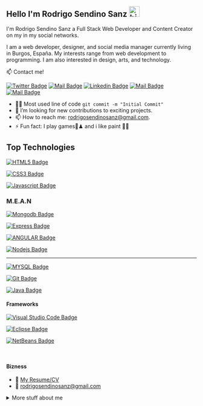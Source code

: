 ## Hello I'm Rodrigo Sendino Sanz <img src="https://user-images.githubusercontent.com/1303154/88677602-1635ba80-d120-11ea-84d8-d263ba5fc3c0.gif" width="28px" alt="hi">

I'm Rodrigo Sendino Sanz a Full Stack Web Developer and Content Creator on my in my social networks.

I am a web developer, designer, and social media manager currently living in Burgos, España.
My interests range from web development to programming. I am also interested in design, arts, and technology.


:mailbox: Contact me!

[![Twitter Badge](https://img.shields.io/badge/-@rodrigosendino-1ca0f1?style=flat&labelColor=1ca0f1&logo=twitter&logoColor=white&link=https://twitter.com/rodrigosendino)](https://twitter.com/rodrigosendino) [![Mail Badge](https://img.shields.io/badge/-RodrigoSendinoSanz-e74c3c?style=flat&labelColor=e74c3c&logo=youtube&logoColor=white)](https://www.youtube.com/channel/UCWkZeTUDucGmgGVMtmaFMag/featured?view_as=subscriber) [![Linkedin Badge](https://img.shields.io/badge/-RodrigoSendinoSanz-0e76a8?style=flat&labelColor=0e76a8&logo=linkedin&logoColor=white)](https://www.linkedin.com/in/rodrigo-sendino-sanz-27a3a0100/) [![Mail Badge](https://img.shields.io/badge/-@rodrigosendinosanz-e84393?style=flat&labelColor=e84393&logo=instagram&logoColor=white)](https://instagram.com/rodrigosendinosanz) [![Mail Badge](https://img.shields.io/badge/-rodrigosendinosanz-c0392b?style=flat&labelColor=c0392b&logo=gmail&logoColor=white)](mailto:rodrigosendinosanz@gmail.com)


- 👨‍💻 Most used line of code ```git commit -m "Initial Commit"```
- 🤔 I’m looking for new contributions to exciting projects.
- 📫 How to reach me: rodrigosendinosanz@gmail.com.
- ⚡ Fun fact: I play games👾♟ and i like paint 🧑‍🎨

## Top Technologies

[![HTML5 Badge](https://img.shields.io/badge/-HTLM5-E34F26?style=for-the-badge&labelColor=black&logo=HTML5&logoColor=E34F26)](#)

[![CSS3 Badge](https://img.shields.io/badge/-CSS3-1572B6?style=for-the-badge&labelColor=black&logo=CSS3&logoColor=1572B6)](#)

[![Javascript Badge](https://img.shields.io/badge/-Javascript-F0DB4F?style=for-the-badge&labelColor=black&logo=javascript&logoColor=#F7DF1E)](#)


### M.E.A.N

[![Mongodb Badge](https://img.shields.io/badge/-Mongodb-47A248?style=for-the-badge&labelColor=black&logo=mongodb&logoColor=47A248)](#)

[![Express Badge](https://img.shields.io/badge/-Express-000000?style=for-the-badge&labelColor=white&logo=express&logoColor=000000)](#)

[![ANGULAR Badge](https://img.shields.io/badge/-Angular-DD0031?style=for-the-badge&labelColor=black&logo=angular&logoColor=DD0031)](#)

[![Nodejs Badge](https://img.shields.io/badge/-Nodejs-339933?style=for-the-badge&labelColor=black&logo=node.js&logoColor=339933)](#)

<hr />

[![MYSQL Badge](https://img.shields.io/badge/-MySQL-4479A1?style=for-the-badge&labelColor=white&logo=mysql&logoColor=4479A1)](#)

[![Git Badge](https://img.shields.io/badge/-Git-F05032?style=for-the-badge&labelColor=white&logo=git&logoColor=F05032)](#)

[![Java Badge](https://img.shields.io/badge/-Java-007396?style=for-the-badge&labelColor=white&logo=java&logoColor=007396)](#)

#### Frameworks

[![Visual Studio Code Badge](https://img.shields.io/badge/-VisualStudioCode-007ACC?style=for-the-badge&labelColor=white&logo=VisualStudioCode&logoColor=007ACC)](#)

[![Eclipse Badge](https://img.shields.io/badge/-eclipse-2C2255?style=for-the-badge&labelColor=white&logo=eclipse&logoColor=2C2255)](#)

[![NetBeans Badge](https://img.shields.io/badge/-NetBeans-1B6AC6?style=for-the-badge&labelColor=white&logo=ApacheNetBeansIDE&logoColor=1B6AC6)](#)

<br />

#### Bizness
- :paperclip: [My Resume/CV](https://github.com/linkcv)
- :email: rodrigosendinosanz@gmail.com

<details>
<summary>
  More stuff about me
</summary>

<br >

I love sharing knowledge and putting tutorials, courses and posts together for helping other developers


#### Github Stats

![Rodrigo's github stats](https://github-readme-stats.vercel.app/api?username=rodrigosendinosanz&count_private=true&theme=tokyonight&hide=contribs,prs)

![Rodrigo's github stats](https://github-readme-stats.vercel.app/api/top-langs/?username=rodrigosendinosanz&theme=tokyonight&hide_langs_below=1)

  
</details>
